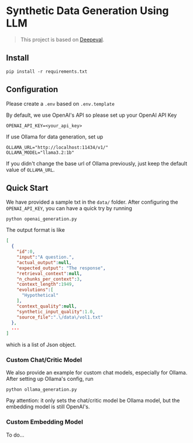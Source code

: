 # Synthetic Data Generation Using LLM

> This project is based on [Deepeval](https://github.com/confident-ai/deepeval).

## Install

```shell
pip install -r requirements.txt
```

## Configuration

Please create a `.env` based on `.env.template`

By default, we use OpenAI's API so please set up your OpenAI API Key

```shell
OPENAI_API_KEY=<your_api_key>

```

If use Ollama for data generation, set up

```shell
OLLAMA_URL="http://localhost:11434/v1/"
OLLAMA_MODEL="llama3.2:1b"
```

If you didn't change the base url of Ollama previously, just keep the default value of `OLLAMA_URL`.

## Quick Start

We have provided a sample txt in the `data/` folder. After configuring the `OPENAI_API_KEY`, you can have a quick try by running

```shell
python openai_generation.py

```

The output format is like

```json
[
  {
    "id":0,
    "input":"A question.",
    "actual_output":null,
    "expected_output": "The response",
    "retrieval_context":null,
    "n_chunks_per_context":3,
    "context_length":1949,
    "evolutions":[
      "Hypothetical"
    ],
    "context_quality":null,
    "synthetic_input_quality":1.0,
    "source_file":".\/data\/vol1.txt"
  },
  ...
]

```

which is a list of Json object.

### Custom Chat/Critic Model

We also provide an example for custom chat models, especially for Ollama. After setting up Ollama's config, run

```shell
python ollama_generation.py

```

Pay attention: it only sets the chat/critic model be Ollama model, but the embedding model is still OpenAI's.

### Custom Embedding Model

To do...
